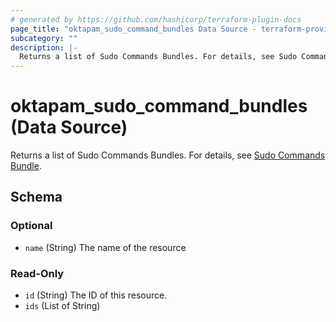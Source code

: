 ```yaml
---
# generated by https://github.com/hashicorp/terraform-plugin-docs
page_title: "oktapam_sudo_command_bundles Data Source - terraform-provider-oktapam"
subcategory: ""
description: |-
  Returns a list of Sudo Commands Bundles. For details, see Sudo Commands Bundle https://help.okta.com/okta_help.htm?type=oie&id=csh-pam-sudo-commands.
---
```


# oktapam_sudo_command_bundles (Data Source)

Returns a list of Sudo Commands Bundles. For details, see [Sudo Commands Bundle](https://help.okta.com/okta_help.htm?type=oie&id=csh-pam-sudo-commands).



<!-- schema generated by tfplugindocs -->
## Schema

### Optional

- `name` (String) The name of the resource

### Read-Only

- `id` (String) The ID of this resource.
- `ids` (List of String)


